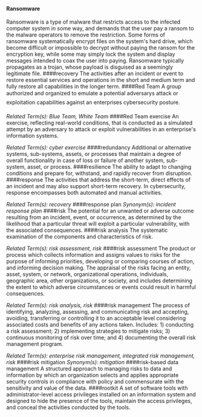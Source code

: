 #### Ransomware ####
Ransomware is a type of malware that restricts access to the infected computer system in some way, and demands that the user pay a ransom to the malware operators to remove the restriction. Some forms of ransomware systematically encrypt files on the system's hard drive, which become difficult or impossible to decrypt without paying the ransom for the encryption key, while some may simply lock the system and display messages intended to coax the user into paying. Ransomware typically propagates as a trojan, whose payload is disguised as a seemingly legitimate file.
####recovery
The activities after an incident or event to restore essential services and operations in the short and medium term and fully restore all capabilities in the longer term.
####Red Team
A group authorized and organized to emulate a potential adversarys attack or exploitation capabilities against an enterprises cybersecurity posture.

*Related Term(s): Blue Team, White Team*
####Red Team exercise
An exercise, reflecting real-world conditions, that is conducted as a simulated attempt by an adversary to attack or exploit vulnerabilities in an enterprise's information systems.

*Related Term(s): cyber exercise*
####redundancy
Additional or alternative systems, sub-systems, assets, or processes that maintain a degree of overall functionality in case of loss or failure of another system, sub-system, asset, or process.
####resilience
The ability to adapt to changing conditions and prepare for, withstand, and rapidly recover from disruption.
####response
The activities that address the short-term, direct effects of an incident and may also support short-term recovery. In cybersecurity, response encompasses both automated and manual activities.

*Related Term(s): recovery*
####response plan
*Synonym(s): incident response plan*
####risk
The potential for an unwanted or adverse outcome resulting from an incident, event, or occurrence, as determined by the likelihood that a particular threat will exploit a particular vulnerability, with the associated consequences.
####risk analysis
The systematic examination of the components and characteristics of risk.

*Related Term(s): risk assessment, risk*
####risk assessment
The product or process which collects information and assigns values to risks for the purpose of informing priorities, developing or comparing courses of action, and informing decision making. The appraisal of the risks facing an entity, asset, system, or network, organizational operations, individuals, geographic area, other organizations, or society, and includes determining the extent to which adverse circumstances or events could result in harmful consequences.

*Related Term(s): risk analysis, risk*
####risk management
The process of identifying, analyzing, assessing, and communicating risk and accepting, avoiding, transferring or controlling it to an acceptable level considering associated costs and benefits of any actions taken. Includes: 1) conducting a risk assessment; 2) implementing strategies to mitigate risks; 3) continuous monitoring of risk over time; and 4) documenting the overall risk management program.

*Related Term(s): enterprise risk management, integrated risk management, risk*
####risk mitigation
*Synonym(s): mitigation*
####risk-based data management
A structured approach to managing risks to data and information by which an organization selects and applies appropriate security controls in compliance with policy and commensurate with the sensitivity and value of the data.
####rootkit
A set of software tools with administrator-level access privileges installed on an information system and designed to hide the presence of the tools, maintain the access privileges, and conceal the activities conducted by the tools.
